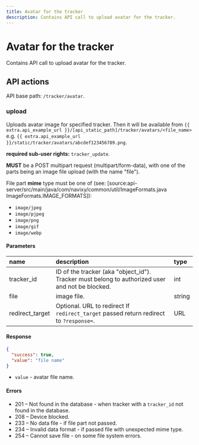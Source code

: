```yaml
---
title: Avatar for the tracker
description: Contains API call to upload avatar for the tracker.
---
```

# Avatar for the tracker

Contains API call to upload avatar for the tracker.


## API actions

API base path: `/tracker/avatar`.

### upload

Uploads avatar image for specified tracker.
Then it will be available from `{{ extra.api_example_url }}/[api_static_path]/tracker/avatars/<file_name>`
e.g. `{{ extra.api_example_url }}/static/tracker/avatars/abcdef123456789.png`.

**required sub-user rights:** `tracker_update`.

**MUST** be a POST multipart request (multipart/form-data),
with one of the parts being an image file upload (with the name "file").

File part **mime** type must be one of (see: [source:api-server/src/main/java/com/navixy/common/util/ImageFormats.java ImageFormats.IMAGE_FORMATS]):

* `image/jpeg`
* `image/pjpeg`
* `image/png`
* `image/gif`
* `image/webp`

#### Parameters

| name            | description                                                                                     | type   |
|:----------------|:------------------------------------------------------------------------------------------------|:-------|
| tracker_id      | ID of the tracker (aka "object_id"). Tracker must belong to authorized user and not be blocked. | int    |
| file            | image file.                                                                                     | string |
| redirect_target | Optional. URL to redirect If `redirect_target` passed return redirect to `?response=`.          | URL    |

#### Response

```json
{
  "success": true,
  "value": "file name"
}
```

* `value` - avatar file name.

#### Errors

* 201 – Not found in the database - when tracker with a `tracker_id` not found in the database.
* 208 – Device blocked.
* 233 – No data file - if file part not passed.
* 234 – Invalid data format - if passed file with unexpected mime type.
* 254 – Cannot save file - on some file system errors.
